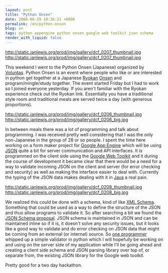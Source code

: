 ```yaml
---
layout: post
title: "Python Onsen"
date: 2008-06-29 10:36:21 +0000
permalink: /en/python-onsen
blog: en
tags: python appengine python onsen google web toolkit json schema
render_with_liquid: false
---
```


<div class="lightbox" data-align="left">

<http://static.ianlewis.org/prod/img/gallery/dcf_0207_thumbnail.jpg>
<http://static.ianlewis.org/prod/img/gallery/dcf_0207_thumbnail.jpg>

</div>

This weekend I went to the Python Onsen (Japanese) organized by
[Voluntas](http://www.twitter.com/voluntas). Python Onsen is an event
where people who like or are interested in python get together at a
Japanese [Ryokan](<http://en.wikipedia.org/wiki/Ryokan_(Japanese_inn)>)
[Onsen](http://en.wikipedia.org/wiki/Onsen) and program/mingle/study
together. The event started Friday but I had to work so I joined
everyone yesterday. If you aren't familiar with the Ryokan experience
check out the Ryokan link. Essentially you have a traditional style room
and traditional meals are served twice a day (with generous
proportions).

<div class="lightbox" data-align="right">

<http://static.ianlewis.org/prod/img/gallery/dcf_0206_thumbnail.jpg>
<http://static.ianlewis.org/prod/img/gallery/dcf_0206_big.jpg>

</div>

In between meals there was a lot of programming and talk about
programming. I was received pretty well considering that I was the only
non-Japanese in the group of 28 or so people. I spent the time here
working on a form maker project for [Google App
Engine](http://code.google.com/appengine/) which will be using
[JSON](http://en.wikipedia.org/wiki/JSON) quite a bit for server
communication and API interfaces. It is programmed on the client side
using the [Google Web Toolkit](http://code.google.com/webtoolkit/) and
it during the course of development it became clear that there would be
a need for a way to validate incoming JSON on the client and server (for
error checking and security) as well as making the interface easier to
deal with. Currently the typing of the JSON data makes dealing with it
in [Java](http://java.sun.com/) a real pain.

<div class="lightbox" data-align="left">

<http://static.ianlewis.org/prod/img/gallery/dcf_0208_thumbnail.jpg>
<http://static.ianlewis.org/prod/img/gallery/dcf_0208_big.jpg>

</div>

We realized this could be done with a schema, kind of like [XML
Schema](http://en.wikipedia.org/wiki/XML_Schema). Something that could
be used as a way to define the structure of the JSON and thus allow
programs to validate it. So after searching a bit we found the [JSON
Schema proposal](http://www.json.com/json-schema-proposal/). JSON schema
is maintained in JSON and can be maintained inline so if it is, it
doesn't solve any security issues, but it looks like a good way to
validate and do error checking on JSON data that might be coming from an
external (or internal) source. So [one
programmer](http://twitter.com/jbking) whipped up a simple validator in
python which I will hopefully be working on and using on the server side
of my application while I'll be going ahead and creating a client side
schema and JSON parsing library over top of, or separate from, the
existing JSON library for the Google web toolkit.

Pretty good for a two day hackathon.

